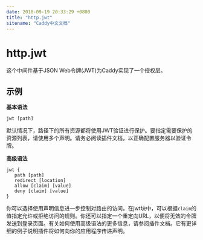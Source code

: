 ```yaml
---
date: 2018-09-19 20:33:29 +0800
title: "http.jwt"
sitename: "Caddy中文文档"
---
```


# http.jwt

这个中间件基于JSON Web令牌(JWT)为Caddy实现了一个授权层。

## 示例

__基本语法__

```caddy
jwt [path]
```

默认情况下，路径下的所有资源都将使用JWT验证进行保护。要指定需要保护的资源列表，请使用多个声明。请务必阅读插件文档，以正确配置服务器以验证令牌。

__高级语法__

```caddy
jwt {
   path [path]
   redirect [location]
   allow [claim] [value]
   deny [claim] [value]
}
```

你可以选择使用声明信息进一步控制对路由的访问。在jwt块中，可以根据`claim`的值指定允许或拒绝访问的规则。你还可以指定一个重定向URL，以便将无效的令牌发送到登录页面。有关如何使用高级语法的更多信息，请参阅插件文档。它有更详细的例子说明插件将如何向你的应用程序传递声明。
